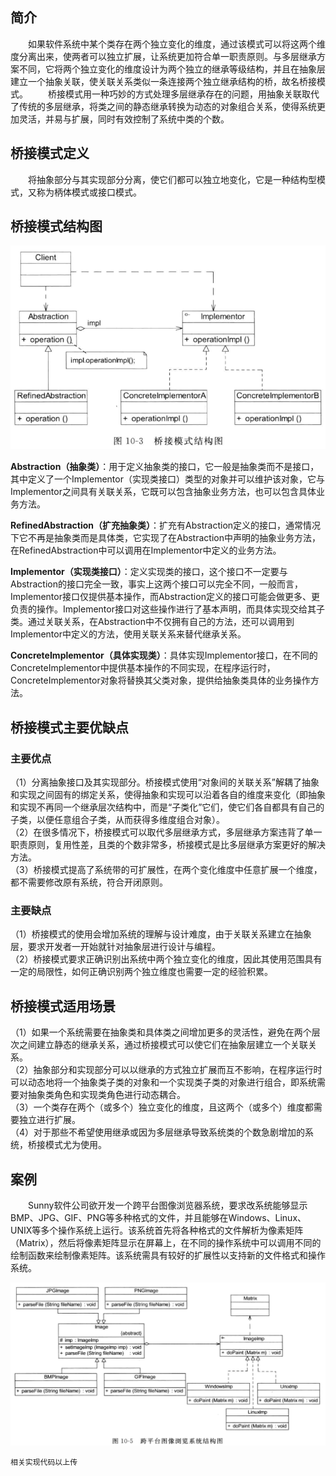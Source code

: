 ## 简介
&emsp;&emsp;如果软件系统中某个类存在两个独立变化的维度，通过该模式可以将这两个维度分离出来，使两者可以独立扩展，让系统更加符合单一职责原则。与多层继承方案不同，它将两个独立变化的维度设计为两个独立的继承等级结构，并且在抽象层建立一个抽象关联，使关联关系类似一条连接两个独立继承结构的桥，故名桥接模式。
&emsp;&emsp;桥接模式用一种巧妙的方式处理多层继承存在的问题，用抽象关联取代了传统的多层继承，将类之间的静态继承转换为动态的对象组合关系，使得系统更加灵活，并易与扩展，同时有效控制了系统中类的个数。
## 桥接模式定义
&emsp;&emsp;将抽象部分与其实现部分分离，使它们都可以独立地变化，它是一种结构型模式，又称为柄体模式或接口模式。
## 桥接模式结构图

<div align=center> <img src="https://raw.githubusercontent.com/GD-CKING/Design-Pattern/master/Bridge-Pattern(%E6%A1%A5%E6%8E%A5%E6%A8%A1%E5%BC%8F)/image/bridgePattern.png">
</div>

**Abstraction（抽象类）**：用于定义抽象类的接口，它一般是抽象类而不是接口，其中定义了一个Implementor（实现类接口）类型的对象并可以维护该对象，它与Implementor之间具有关联关系，它既可以包含抽象业务方法，也可以包含具体业务方法。

**RefinedAbstraction（扩充抽象类）**：扩充有Abstraction定义的接口，通常情况下它不再是抽象类而是具体类，它实现了在Abstraction中声明的抽象业务方法，在RefinedAbstraction中可以调用在Implementor中定义的业务方法。

**Implementor（实现类接口）**：定义实现类的接口，这个接口不一定要与Abstraction的接口完全一致，事实上这两个接口可以完全不同，一般而言，Implementor接口仅提供基本操作，而Abstraction定义的接口可能会做更多、更负责的操作。Implementor接口对这些操作进行了基本声明，而具体实现交给其子类。通过关联关系，在Abstraction中不仅拥有自己的方法，还可以调用到Implementor中定义的方法，使用关联关系来替代继承关系。

**ConcreteImplementor（具体实现类）**：具体实现Implementor接口，在不同的ConcreteImplementor中提供基本操作的不同实现，在程序运行时，ConcreteImplementor对象将替换其父类对象，提供给抽象类具体的业务操作方法。  
## 桥接模式主要优缺点  

### 主要优点  
（1）分离抽象接口及其实现部分。桥接模式使用“对象间的关联关系”解耦了抽象和实现之间固有的绑定关系，使得抽象和实现可以沿着各自的维度来变化（即抽象和实现不再同一个继承层次结构中，而是“子类化”它们，使它们各自都具有自己的子类，以便任意组合子类，从而获得多维度组合对象）。  
（2）在很多情况下，桥接模式可以取代多层继承方式，多层继承方案违背了单一职责原则，复用性差，且类的个数非常多，桥接模式是比多层继承方案更好的解决方法。  
（3）桥接模式提高了系统带的可扩展性，在两个变化维度中任意扩展一个维度，都不需要修改原有系统，符合开闭原则。  
### 主要缺点  
（1）桥接模式的使用会增加系统的理解与设计难度，由于关联关系建立在抽象层，要求开发者一开始就针对抽象层进行设计与编程。  
（2）桥接模式要求正确识别出系统中两个独立变化的维度，因此其使用范围具有一定的局限性，如何正确识别两个独立维度也需要一定的经验积累。  
## 桥接模式适用场景  
（1）如果一个系统需要在抽象类和具体类之间增加更多的灵活性，避免在两个层次之间建立静态的继承关系，通过桥接模式可以使它们在抽象层建立一个关联关系。  
（2）抽象部分和实现部分可以以继承的方式独立扩展而互不影响，在程序运行时可以动态地将一个抽象类子类的对象和一个实现类子类的对象进行组合，即系统需要对抽象类角色和实现类角色进行动态耦合。  
（3）一个类存在两个（或多个）独立变化的维度，且这两个（或多个）维度都需要独立进行扩展。  
（4）对于那些不希望使用继承或因为多层继承导致系统类的个数急剧增加的系统，桥接模式尤为使用。  
## 案例
&emsp;&emsp;Sunny软件公司欲开发一个跨平台图像浏览器系统，要求改系统能够显示BMP、JPG、GIF、PNG等多种格式的文件，并且能够在Windows、Linux、UNIX等多个操作系统上运行。该系统首先将各种格式的文件解析为像素矩阵（Matrix），然后将像素矩阵显示在屏幕上，在不同的操作系统中可以调用不同的绘制函数来绘制像素矩阵。该系统需具有较好的扩展性以支持新的文件格式和操作系统。

<div align=center>
<img src="https://raw.githubusercontent.com/GD-CKING/Design-Pattern/master/Bridge-Pattern(%E6%A1%A5%E6%8E%A5%E6%A8%A1%E5%BC%8F)/image/image.png">
</div>

```
相关实现代码以上传
